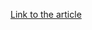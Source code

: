 [Link to the article](https://www.mcafee.com/blogs/other-blogs/mcafee-labs/redline-stealer-a-novel-approach/)
